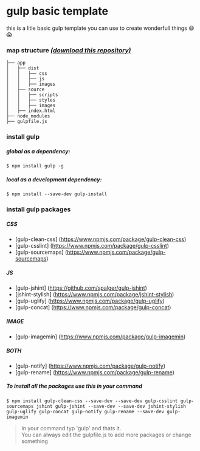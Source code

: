 # gulp basic template
this is a litle basic gulp template you can use to create wonderfull things :smile: :scream:
### map structure *[(download this repository)](https://github.com/KarelVerhulst/gulp_basic_template/archive/master.zip)*
```
├── app
│   ├── dist
│   │   ├── css
│   │   ├── js
│   │   ├── images
│   ├── source
│   │   ├── scripts
│   │   ├── styles
│   │   ├── images
│   ├── index.html
├── node_modules
├── gulpfile.js
```
### install gulp
##### global *as a dependency:*
```
$ npm install gulp -g
```

##### local *as a development dependency:*
```
$ npm install --save-dev gulp-install
```

### install gulp packages
##### **CSS**
* [gulp-clean-css] (https://www.npmjs.com/package/gulp-clean-css)
* [gulp-csslint] (https://www.npmjs.com/package/gulp-csslint)
* [gulp-sourcemaps] (https://www.npmjs.com/package/gulp-sourcemaps)

##### **JS**
* [gulp-jshint] (https://github.com/spalger/gulp-jshint)
* [jshint-stylish] (https://www.npmjs.com/package/jshint-stylish)
* [gulp-uglify] (https://www.npmjs.com/package/gulp-uglify)
* [gulp-concat] (https://www.npmjs.com/package/gulp-concat)

##### **IMAGE**
* [gulp-imagemin] (https://www.npmjs.com/package/gulp-imagemin)

##### **BOTH**
* [gulp-notify] (https://www.npmjs.com/package/gulp-notify)
* [gulp-rename] (https://www.npmjs.com/package/gulp-rename)

##### To install all the packages use this in your command
```
$ npm install gulp-clean-css --save-dev --save-dev gulp-csslint gulp-sourcemaps jshint gulp-jshint --save-dev --save-dev jshint-stylish gulp-uglify gulp-concat gulp-notify gulp-rename --save-dev gulp-imagemin
```

> In your command typ 'gulp' and thats it.  
> You can always edit the gulpfile.js to add more packages or change something 

